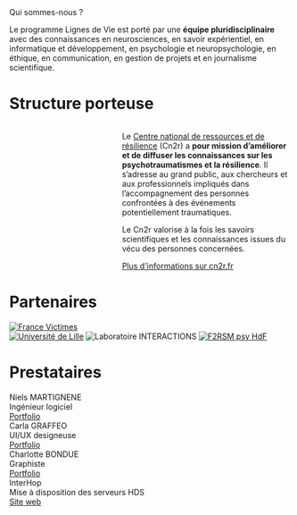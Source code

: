 <div class="banner">
    <div class="title">Qui sommes-nous ?</div>
    <div class="intro">
        <p>Le programme Lignes de Vie est porté par une <b>équipe pluridisciplinaire</b> avec des connaissances en neurosciences, en savoir expérientiel, en informatique et développement, en psychologie et neuropsychologie, en éthique, en communication, en gestion de projets et en journalisme scientifique.
    </div>
</div>

# Structure porteuse

<div class="columns">
    <img src="{{ ASSET ../assets/partners/cn2r.webp }}" style="flex: 3;" alt="" />
    <div style="flex: 5;">
        <p>Le <a href="https://cn2r.fr" target="_blank">Centre national de ressources et de résilience</a> (Cn2r) a <b>pour mission d’améliorer et de diffuser les connaissances sur les psychotraumatismes et la résilience</b>. Il s’adresse au grand public, aux chercheurs et aux professionnels impliqués dans l’accompagnement des personnes confrontées à des événements potentiellement traumatiques.
        <p>Le Cn2r valorise à la fois les savoirs scientifiques et les connaissances issues du vécu des personnes concernées.
        <div class="actions">
            <a href="https://cn2r.fr" target="_blank">Plus d'informations sur cn2r.fr</a>
        </div>
    </div>
</div>

# Partenaires

<div class="partners">
     <a href="https://www.france-victimes.fr/" target="_blank"><img src="{{ ASSET ../assets/partners/france_victimes.webp }}" alt="France Victimes" title="France Victimes" /></a>
</div>

<div class="partners">
     <a href="https://www.univ-lille.fr/" target="_blank"><img src="{{ ASSET ../assets/partners/universite_lille.webp }}" alt="Université de Lille" title="Université de Lille" /></a>
     <a><img src="{{ ASSET ../assets/partners/interactions1.webp }}" alt="Laboratoire INTERACTIONS" title="Laboratoire INTERACTIONS" /></a>
     <a href="https://www.f2rsmpsy.fr/" target="_blank"><img src="{{ ASSET ../assets/partners/f2rsmpsy.webp }}" alt="F2RSM psy HdF" title="F2RSM psy Hauts-de-France" /></a>
</div>

# Prestataires

<div class="providers">
    <div>
        <div class="name">Niels MARTIGNENE</div>
        <div class="mission">Ingénieur logiciel</div>
        <div class="mission"><a href="https://koromix.dev/" target="_blank">Portfolio</a></div>
    </div>
    <div>
        <div class="name">Carla GRAFFEO</div>
        <div class="mission">UI/UX designeuse</div>
        <div class="mission"><a href="https://graffeo.wixsite.com/carlagraffeo" target="_blank">Portfolio</a></div>
    </div>
    <div>
        <div class="name">Charlotte BONDUE</div>
        <div class="mission">Graphiste</div>
        <div class="mission"><a href="https://charlotte-bondue.fr/portfolio/" target="_blank">Portfolio</a></div>
    </div>
    <div>
        <div class="name">InterHop</div>
        <div class="mission">Mise à disposition des serveurs HDS</div>
        <div class="mission"><a href="https://interhop.org/" target="_blank">Site web</a></div>
    </div>
</div>
